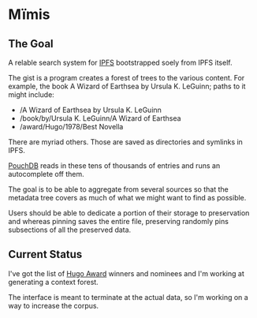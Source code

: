 # Mïmis

## The Goal

A relable search system for [IPFS](//ipfs.io) bootstrapped soely from IPFS itself.

The gist is a program creates a forest of trees to the various content. For example, the book A Wizard of Earthsea by Ursula K. LeGuinn; paths to it might include:

* /A Wizard of Earthsea by Ursula K. LeGuinn
* /book/by/Ursula K. LeGuinn/A Wizard of Earthsea
* /award/Hugo/1978/Best Novella

There are myriad others.  Those are saved as directories and symlinks in IPFS.

[PouchDB](//pouchdb.com) reads in these tens of thousands of entries and runs an autocomplete off them.

The goal is to be able to aggregate from several sources so that the metadata tree covers as much of what we might want to find as possible.

Users should be able to dedicate a portion of their storage to preservation and whereas pinning saves the entire file, preserving randomly pins subsections of all the preserved data.

## Current Status

I've got the list of [Hugo Award](//thehugoaward.com) winners and nominees and I'm working at generating a context forest.

The interface is meant to terminate at the actual data, so I'm working on a way to increase the corpus.